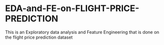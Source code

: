 # EDA-and-FE-on-FLIGHT-PRICE-PREDICTION
This is an Exploratory data analysis and Feature Engineering that is done on the flight price prediction dataset
